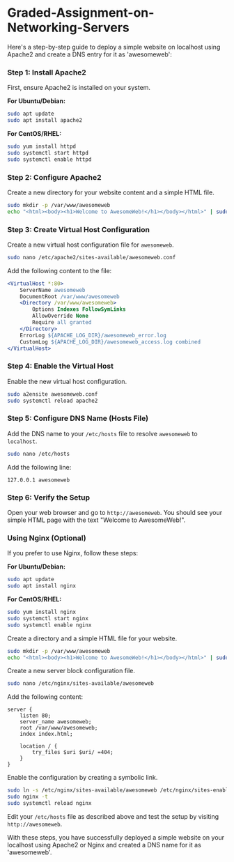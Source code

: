 # Graded-Assignment-on-Networking-Servers
Here's a step-by-step guide to deploy a simple website on localhost using Apache2 and create a DNS entry for it as 'awesomeweb':

### Step 1: Install Apache2

First, ensure Apache2 is installed on your system.

**For Ubuntu/Debian:**
```bash
sudo apt update
sudo apt install apache2
```

**For CentOS/RHEL:**
```bash
sudo yum install httpd
sudo systemctl start httpd
sudo systemctl enable httpd
```

### Step 2: Configure Apache2

Create a new directory for your website content and a simple HTML file.

```bash
sudo mkdir -p /var/www/awesomeweb
echo "<html><body><h1>Welcome to AwesomeWeb!</h1></body></html>" | sudo tee /var/www/awesomeweb/index.html
```

### Step 3: Create Virtual Host Configuration

Create a new virtual host configuration file for `awesomeweb`.

```bash
sudo nano /etc/apache2/sites-available/awesomeweb.conf
```

Add the following content to the file:

```apache
<VirtualHost *:80>
    ServerName awesomeweb
    DocumentRoot /var/www/awesomeweb
    <Directory /var/www/awesomeweb>
        Options Indexes FollowSymLinks
        AllowOverride None
        Require all granted
    </Directory>
    ErrorLog ${APACHE_LOG_DIR}/awesomeweb_error.log
    CustomLog ${APACHE_LOG_DIR}/awesomeweb_access.log combined
</VirtualHost>
```

### Step 4: Enable the Virtual Host

Enable the new virtual host configuration.

```bash
sudo a2ensite awesomeweb.conf
sudo systemctl reload apache2
```

### Step 5: Configure DNS Name (Hosts File)

Add the DNS name to your `/etc/hosts` file to resolve `awesomeweb` to `localhost`.

```bash
sudo nano /etc/hosts
```

Add the following line:

```
127.0.0.1 awesomeweb
```

### Step 6: Verify the Setup

Open your web browser and go to `http://awesomeweb`. You should see your simple HTML page with the text "Welcome to AwesomeWeb!".

### Using Nginx (Optional)

If you prefer to use Nginx, follow these steps:

**For Ubuntu/Debian:**
```bash
sudo apt update
sudo apt install nginx
```

**For CentOS/RHEL:**
```bash
sudo yum install nginx
sudo systemctl start nginx
sudo systemctl enable nginx
```

Create a directory and a simple HTML file for your website.

```bash
sudo mkdir -p /var/www/awesomeweb
echo "<html><body><h1>Welcome to AwesomeWeb!</h1></body></html>" | sudo tee /var/www/awesomeweb/index.html
```

Create a new server block configuration file.

```bash
sudo nano /etc/nginx/sites-available/awesomeweb
```

Add the following content:

```nginx
server {
    listen 80;
    server_name awesomeweb;
    root /var/www/awesomeweb;
    index index.html;

    location / {
        try_files $uri $uri/ =404;
    }
}
```

Enable the configuration by creating a symbolic link.

```bash
sudo ln -s /etc/nginx/sites-available/awesomeweb /etc/nginx/sites-enabled/
sudo nginx -t
sudo systemctl reload nginx
```

Edit your `/etc/hosts` file as described above and test the setup by visiting `http://awesomeweb`.

With these steps, you have successfully deployed a simple website on your localhost using Apache2 or Nginx and created a DNS name for it as 'awesomeweb'.
